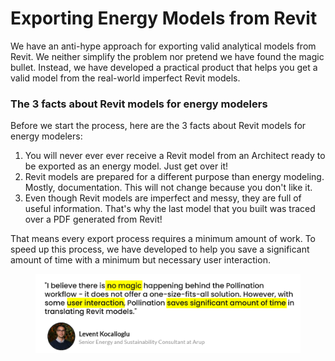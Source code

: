 # Exporting Energy Models from Revit

We have an anti-hype approach for exporting valid analytical models from Revit. We neither simplify the problem nor pretend we have found the magic bullet. Instead, we have developed a practical product that helps you get a valid model from the real-world imperfect Revit models.

### The 3 facts about Revit models for energy modelers

Before we start the process, here are the 3 facts about Revit models for energy modelers:

1. You will never ever ever receive a Revit model from an Architect ready to be exported as an energy model. Just get over it!
2. Revit models are prepared for a different purpose than energy modeling. Mostly, documentation. This will not change because you don't like it.
3. Even though Revit models are imperfect and messy, they are full of useful information. That's why the last model that you built was traced over a PDF generated from Revit!

That means every export process requires a minimum amount of work. To speed up this process, we have developed to help you save a significant amount of time with a minimum but necessary user interaction.

<figure><img src="../../.gitbook/assets/image (2) (1) (1).png" alt="" width="563"><figcaption></figcaption></figure>
